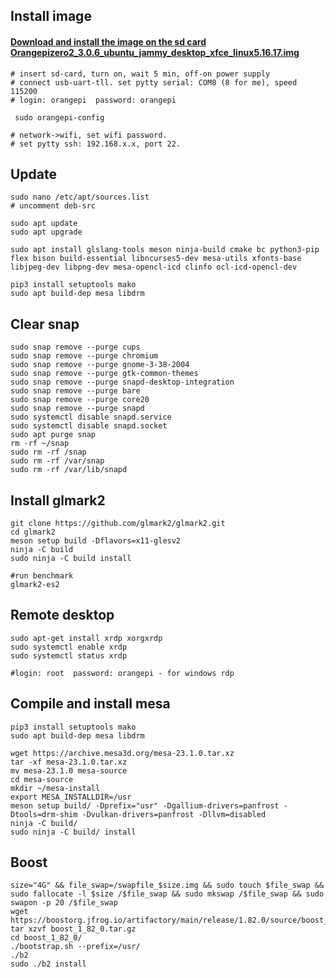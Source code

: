 Install image
------------
#### [Download and  install the image on the sd card Orangepizero2_3.0.6_ubuntu_jammy_desktop_xfce_linux5.16.17.img](https://drive.google.com/file/d/1qTtGsdRtx4EtQQIXGP-6RgXL6NTIjvmw/view?usp=share_link "Download and  install the image on the sd card Orangepizero2_3.0.6_ubuntu_jammy_desktop_xfce_linux5.16.17.img")

	# insert sd-card, turn on, wait 5 min, off-on power supply
	# connect usb-uart-tll. set pytty serial: COM8 (8 for me), speed 115200
	# login: orangepi  password: orangepi

	 sudo orangepi-config

	# network->wifi, set wifi password.
	# set pytty ssh: 192.168.x.x, port 22.
	
Update
------------
	sudo nano /etc/apt/sources.list
	# uncomment deb-src

	sudo apt update
	sudo apt upgrade

	sudo apt install glslang-tools meson ninja-build cmake bc python3-pip flex bison build-essential libncurses5-dev mesa-utils xfonts-base libjpeg-dev libpng-dev mesa-opencl-icd clinfo ocl-icd-opencl-dev

	pip3 install setuptools mako
	sudo apt build-dep mesa libdrm

Clear snap
------------
	sudo snap remove --purge cups
	sudo snap remove --purge chromium
	sudo snap remove --purge gnome-3-38-2004
	sudo snap remove --purge gtk-common-themes
	sudo snap remove --purge snapd-desktop-integration
	sudo snap remove --purge bare
	sudo snap remove --purge core20
	sudo snap remove --purge snapd
	sudo systemctl disable snapd.service
	sudo systemctl disable snapd.socket
	sudo apt purge snap
	rm -rf ~/snap
	sudo rm -rf /snap
	sudo rm -rf /var/snap
	sudo rm -rf /var/lib/snapd

Install glmark2
------------
	git clone https://github.com/glmark2/glmark2.git
	cd glmark2
	meson setup build -Dflavors=x11-glesv2 
	ninja -C build
	sudo ninja -C build install

	#run benchmark
	glmark2-es2

Remote desktop
------------
	sudo apt-get install xrdp xorgxrdp
	sudo systemctl enable xrdp
	sudo systemctl status xrdp

	#login: root  password: orangepi - for windows rdp

Compile and install mesa
------------
	pip3 install setuptools mako
	sudo apt build-dep mesa libdrm

	wget https://archive.mesa3d.org/mesa-23.1.0.tar.xz
	tar -xf mesa-23.1.0.tar.xz
	mv mesa-23.1.0 mesa-source
	cd mesa-source
	mkdir ~/mesa-install
	export MESA_INSTALLDIR=/usr
	meson setup build/ -Dprefix="usr" -Dgallium-drivers=panfrost -Dtools=drm-shim -Dvulkan-drivers=panfrost -Dllvm=disabled
	ninja -C build/
	sudo ninja -C build/ install

Boost
------------
	size="4G" && file_swap=/swapfile_$size.img && sudo touch $file_swap && sudo fallocate -l $size /$file_swap && sudo mkswap /$file_swap && sudo swapon -p 20 /$file_swap
	wget https://boostorg.jfrog.io/artifactory/main/release/1.82.0/source/boost_1_82_0.tar.gz
	tar xzvf boost_1_82_0.tar.gz
	cd boost_1_82_0/
	./bootstrap.sh --prefix=/usr/
	./b2
	sudo ./b2 install


